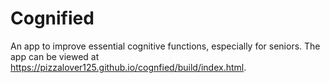 # Cognified
 An app to improve essential cognitive functions, especially for seniors. The app can be viewed at https://pizzalover125.github.io/cognfied/build/index.html.
